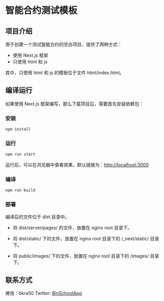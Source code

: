 # 智能合约测试模板

## 项目介绍

用于创建一个测试智能合约的空白项目，提供了两种方式：

- 使用 Next.js 框架
- 只使用 html 和 js

其中，只使用 html 和 js 的模板位于文件 html/index.html。

## 编译运行

如果使用 Next.js 框架编写，那么下载项目后，需要首先安装依赖包：

### 安装

```bash
npm install
```

### 运行

```bash
npm run start
```

运行后，可以在浏览器中查看效果，默认链接为：[http://localhost:3000](http://localhost:3000)

### 编译

```bash
npm run build
```

### 部署

编译后的文件位于 dist 目录中。

- 将 dist/server/pages/ 的文件，放置在 nginx root 目录下。

- 将 dist/static/ 下的文件，放置在 nginx root 目录下的 /_next/static/ 目录下。

- 将 public/images/ 下的文件，放置在 nginx root 目录下的 /images/ 目录下。


## 联系方式
微信：bkra50  Twitter: [BinSchoolApp](https://twitter.com/BinSchoolApp)